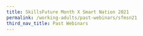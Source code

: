 ```yaml
---
title: SkillsFuture Month X Smart Nation 2021
permalink: /working-adults/past-webinars/sfmsn21
third_nav_title: Past Webinars
---
```

